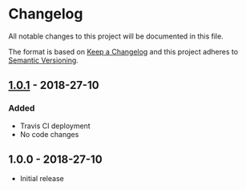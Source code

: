# Changelog
All notable changes to this project will be documented in this file.

The format is based on [Keep a Changelog]
and this project adheres to [Semantic Versioning].

## [1.0.1] - 2018-27-10
### Added
- Travis CI deployment
- No code changes

## 1.0.0 - 2018-27-10
- Initial release

[1.0.1]: https://github.com/siggame/Cadre-TS-Utils/releases/tag/v1.0.1

[Keep a Changelog]: http://keepachangelog.com/en/1.0.0/
[Semantic Versioning]: http://semver.org/spec/v2.0.0.html
